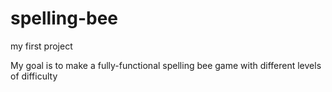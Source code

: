 # spelling-bee
my first project

My goal is to make a fully-functional spelling bee game with different levels of difficulty
